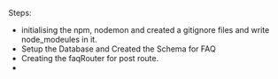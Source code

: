 Steps:

- initialising the npm, nodemon and created a gitignore files and write node_modeules in it.
- Setup the Database and Created the Schema for FAQ
- Creating the faqRouter for post route.
-

